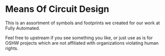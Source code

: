 # Means Of Circuit Design

This is an assortment of symbols and footprints we created for our work at Fully Automated.

Feel free to upstream if you see something you like, or just use as is for OSHW projects which are not affiliated with organizations violating human rights.
